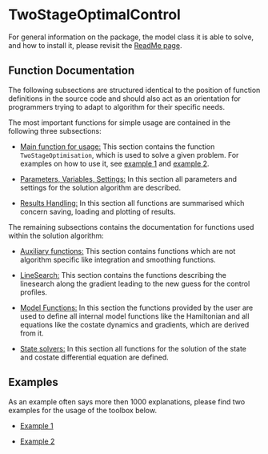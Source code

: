 # TwoStageOptimalControl

For general information on the package, the model class it is able to solve, and how to install it, please revisit the [ReadMe page](https://github.com/michaelfreiberger/TwoStageOptimalControl.jl/blob/master/README.md).


## Function Documentation

The following subsections are structured identical to the position of function definitions in the source code and should also act as an orientation for programmers trying to adapt to algorithm for their specific needs.

The most important functions for simple usage are contained in the following three subsections:

- [Main function for usage:](Functions/MainFunction.md) This section contains the function ```TwoStageOptimisation```, which is used to solve a given problem. For examples on how to use it, see [example 1](Examples/Test1.md) and [example 2](Examples/Test2.md).

- [Parameters, Variables, Settings:](Functions/ParametersVariablesSettings.md) In this section all parameters and settings for the solution algorithm are described.

- [Results Handling:](Functions/ResultsHandling.md) In this section all functions are summarised which concern saving, loading and plotting of results.

The remaining subsections contains the documentation for functions used within the solution algorithm:

 - [Auxiliary functions:](Functions/AuxiliaryFunction.md) This section contains functions which are not algorithm specific like integration and smoothing functions.

 - [LineSearch:](Functions/LineSearch.md) This section contains the functions describing the linesearch along the gradient leading to the new guess for the control profiles.

 - [Model Functions:](Functions/ModelFunctions.md) In this section the functions provided by the user are used to define all internal model functions like the Hamiltonian and all equations like the costate dynamics and gradients, which are derived from it.

 - [State solvers:](Functions/StateSolvers.md) In this section all functions for the solution of the state and costate differential equation are defined.

## Examples

As an example often says more then 1000 explanations, please find two examples for the usage of the toolbox below.

 - [Example 1](Examples/Test1.md)

 - [Example 2](Examples/Test2.md)
